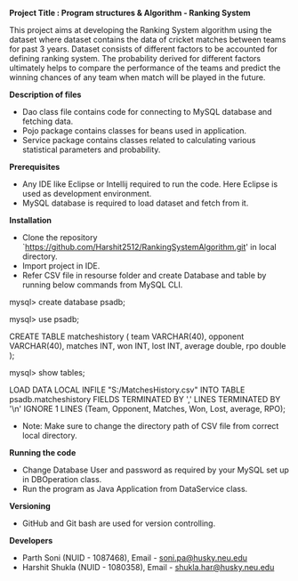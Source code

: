 **Project Title : Program structures & Algorithm - Ranking System**

This project aims at developing the Ranking System algorithm using the dataset where dataset contains the data of cricket matches between teams for past 3 years. Dataset consists of different factors to be accounted for defining ranking system. The probability derived for different factors ultimately helps to compare the performance of the teams and predict the winning chances of any team when match will be played in the future.

**Description of files**

- Dao class file contains code for connecting to MySQL database and fetching data.
- Pojo package contains classes for beans used in application.
- Service package contains classes related to calculating various statistical parameters and probability.

**Prerequisites**

- Any IDE like Eclipse or Intellij required to run the code. Here Eclipse is used as development environment.
- MySQL database is required to load dataset and fetch from it.

**Installation**

- Clone the repository `https://github.com/Harshit2512/RankingSystemAlgorithm.git' in local directory.
- Import project in IDE.
- Refer CSV file in resourse folder and create Database and table by running below commands from MySQL CLI.

mysql> create database psadb;

mysql> use psadb;

CREATE TABLE matcheshistory (
team VARCHAR(40),
opponent VARCHAR(40),
matches INT,
won INT,
lost INT,
average double,
rpo double
);

mysql> show tables;

LOAD DATA LOCAL INFILE "S:/MatchesHistory.csv" INTO TABLE psadb.matcheshistory
FIELDS TERMINATED BY ','
LINES TERMINATED BY '\n'
IGNORE 1 LINES
(Team, Opponent, Matches, Won, Lost, average, RPO);

- Note: Make sure to change the directory path of CSV file from correct local directory.

**Running the code**

- Change Database User and password as required by your MySQL set up in DBOperation class.
- Run the program as Java Application from DataService class.

**Versioning**

- GitHub and Git bash are used for version controlling.

**Developers**

- Parth Soni (NUID - 1087468), Email - soni.pa@husky.neu.edu
- Harshit Shukla (NUID - 1080358), Email - shukla.har@husky.neu.edu

